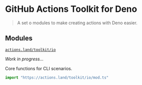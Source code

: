 # GitHub Actions Toolkit for Deno

> A set o modules to make creating actions with Deno easier.

## Modules

[`actions.land/toolkit/io`](/io)

*Work in progress...*

Core functions for CLI scenarios.

```typescript
import "https://actions.land/toolkit/io/mod.ts"
```
